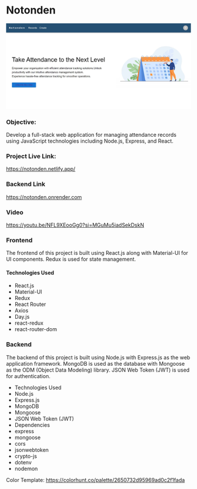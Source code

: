 # Notonden

![img](./client/public/fullstack.jpg)
### Objective:
Develop a full-stack web application for managing attendance records using
JavaScript technologies including Node.js, Express, and React.

### Project Live Link:
https://notonden.netlify.app/

### Backend Link
https://notonden.onrender.com

### Video
https://youtu.be/NFL9XEooGg0?si=MGuMu5iadSekDskN


### Frontend
The frontend of this project is built using React.js along with Material-UI for UI components. Redux is used for state management.

#### Technologies Used
- React.js
- Material-UI
- Redux
- React Router
- Axios
- Day.js
- react-redux
- react-router-dom

### Backend
The backend of this project is built using Node.js with Express.js as the web application framework. MongoDB is used as the database with Mongoose as the ODM (Object Data Modeling) library. JSON Web Token (JWT) is used for authentication.

- Technologies Used
- Node.js
- Express.js
- MongoDB
- Mongoose
- JSON Web Token (JWT)
- Dependencies
- express
- mongoose
- cors
- jsonwebtoken
- crypto-js
- dotenv
- nodemon

Color Template: https://colorhunt.co/palette/2650732d95969ad0c2f1fada


